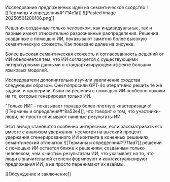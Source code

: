 
Исследование предложенных идей на семантическое сходство ![[Термины и определния#^714c1a]] 
![[Pasted image 20250501200106.png]]

Решения созданные только человеком, как индивидуальные, так и парные имеют относительно разрозненные распределения. Решения созданные с помощью ИИ, показывают заметно более высокую семантическую схожесть. Как показано далее на рисунке.

Более высокая семантическая схожесть и согласованность решений от ИИ объясняется тем, что ИИ согласуется с существующими литературными данными о стандартизирующем эффекте больших языковых моделей.

Исследователи дополнительно изучили увеличение сходства следующим образом. 
Они попросили GPT-4o итеративно решить те же задачи, и проверили, были ли решения с помощью ИИ особенно похожи на те, которые генерировал только ИИ.

"Только ИИ" - показывает гораздо более плотную кластеризацию![[Термины и определния#^8a53e4]], что говорит о том, что участники-люди, не просто списывают наивные результаты ИИ. 

 Этот вывод становится особенно интересным, если рассматривать его вместе с  анализом удержания: несмотря на высокий процент удержания сгенерированного ИИ контента в конечных решениях, семантический отпечаток ![[Термины и определния#^7f1ad7]] решений с помощью ИИ остается ближе к решениям, созданным только человеком, чем к чистым результатам ИИ, что указывает на то, что люди в значительной степени формируют и контекстуализируют предложения ИИ, а не просто перенимают их взаймы. 

[[Обсуждение и заключение]]
